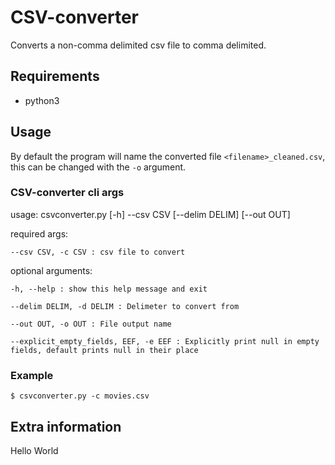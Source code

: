 # CSV-converter
Converts a non-comma delimited csv file to comma delimited.

## Requirements
- python3


## Usage

By default the program will name the converted file `<filename>_cleaned.csv`, this can be changed with the `-o` argument.

### CSV-converter cli args

usage: csvconverter.py [-h] --csv CSV [--delim DELIM] [--out OUT]


required args:

  `--csv CSV, -c CSV : csv file to convert`

optional arguments:

  `-h, --help : show this help message and exit`

  `--delim DELIM, -d DELIM : Delimeter to convert from`

  `--out OUT, -o OUT : File output name`

  `--explicit_empty_fields, EEF, -e EEF : Explicitly print null in empty fields, default prints null in their place`


### Example

`$ csvconverter.py -c movies.csv`


## Extra information 

Hello World 


